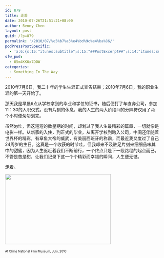 ```yaml
---
id: 879
title: 走着
date: 2010-07-26T21:51:21+08:00
author: Benny Chen
layout: post
guid: /?p=879
permalink: '/2010/07/%e5%b7%a5%e4%bd%9c%e4%ba%86/'
podPressPostSpecific:
  - 'a:6:{s:15:"itunes:subtitle";s:15:"##PostExcerpt##";s:14:"itunes:summary";s:15:"##PostExcerpt##";s:15:"itunes:keywords";s:17:"##WordPressCats##";s:13:"itunes:author";s:10:"##Global##";s:15:"itunes:explicit";s:7:"Default";s:12:"itunes:block";s:7:"Default";}'
sfw_pwd:
  - 05m4KK6x7DOW
categories:
  - Something In The Way
---
```

2010年7月6日，我二十年的学生生涯正式宣告结束；2010年7月6日，我的职业生涯的第一天开始了。

那天我是早晨9点从学校拿到的毕业和学位的证书，随后便打了车直奔公司，参加11：30的入职仪式。没有片刻的休息，我的人生的两大阶段间的分隔符仅用了两个小时便匆匆划完。

虽然匆忙，但这短短的数星期的时间，却划过了我人生最精彩的篇章，一切就像是电影一样。从新家的入住，到正式的毕业，从离开学校到跨入公司，中间还伴随着世界杯的精彩，有章鱼大帝的威武，有美丽西班牙的称霸，而最近我又度过了自己24周岁的生日。这真是一个收获的时节哇，但我却来不及驻足片刻来细细品味其中的甜蜜，因为人生驱赶着我们不断前行，一个终点只是下一段路程的起点而已。不管是苦是甜，让我们记录下这一个个精彩而幸福的瞬间，人生便无憾。

走着。

<a href="/wp-content/uploads/2010/07/72CC2AE60C524B0C155E1C6C754D00AD_800.jpg" class="highslide-image" onclick="return hs.expand(this);"><img class="size-full wp-image-885 alignnone" title="at National Film Museum" src="/wp-content/uploads/2010/07/72CC2AE60C524B0C155E1C6C754D00AD_800.jpg" alt="" width="346" height="230" srcset="/wp-content/uploads/2010/07/72CC2AE60C524B0C155E1C6C754D00AD_800.jpg 800w, /wp-content/uploads/2010/07/72CC2AE60C524B0C155E1C6C754D00AD_800-300x199.jpg 300w, /wp-content/uploads/2010/07/72CC2AE60C524B0C155E1C6C754D00AD_800-450x300.jpg 450w" sizes="(max-width: 346px) 100vw, 346px" /></a>

<p style="font-size: x-small;">
  At China National Film Museum, July, 2010
</p>